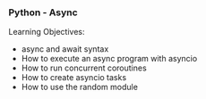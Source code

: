 ### Python - Async

Learning Objectives:

  - async and await syntax
  - How to execute an async program with asyncio
  - How to run concurrent coroutines
  - How to create asyncio tasks
  - How to use the random module
